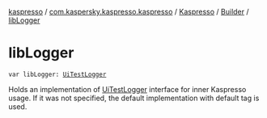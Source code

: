 [kaspresso](../../../index.md) / [com.kaspersky.kaspresso.kaspresso](../../index.md) / [Kaspresso](../index.md) / [Builder](index.md) / [libLogger](./lib-logger.md)

# libLogger

`var libLogger: `[`UiTestLogger`](../../../com.kaspersky.kaspresso.logger/-ui-test-logger.md)

Holds an implementation of [UiTestLogger](../../../com.kaspersky.kaspresso.logger/-ui-test-logger.md) interface for inner Kaspresso usage.
If it was not specified, the default implementation with default tag is used.

